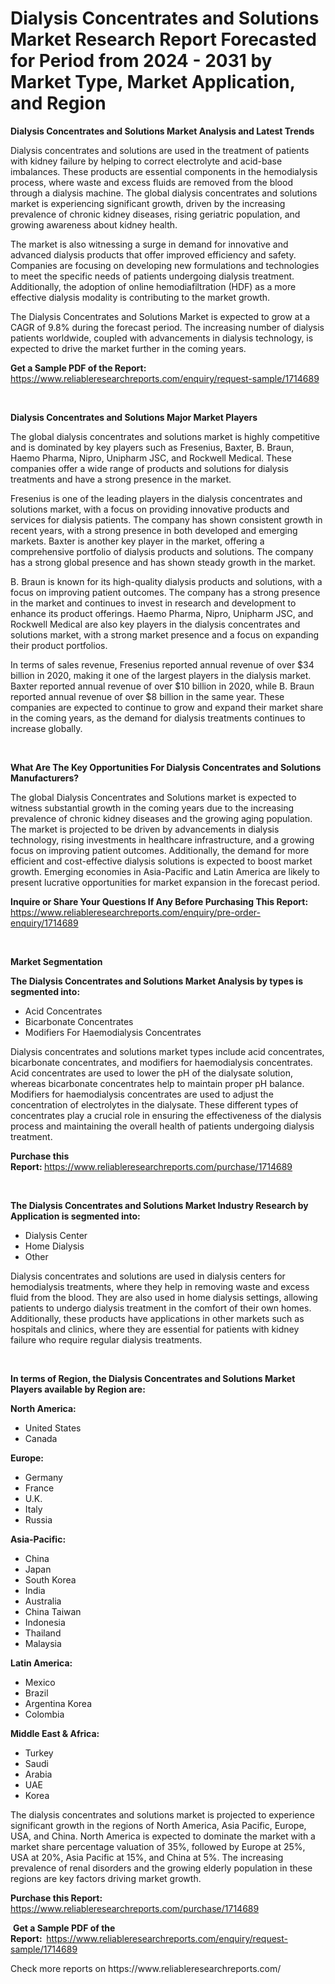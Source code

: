 <p><h1>Dialysis Concentrates and Solutions Market Research Report Forecasted for Period from 2024 -  2031 by Market Type, Market Application, and Region</h1></p><p><strong>Dialysis Concentrates and Solutions Market Analysis and Latest Trends</strong></p>
<p><p>Dialysis concentrates and solutions are used in the treatment of patients with kidney failure by helping to correct electrolyte and acid-base imbalances. These products are essential components in the hemodialysis process, where waste and excess fluids are removed from the blood through a dialysis machine. The global dialysis concentrates and solutions market is experiencing significant growth, driven by the increasing prevalence of chronic kidney diseases, rising geriatric population, and growing awareness about kidney health.</p><p>The market is also witnessing a surge in demand for innovative and advanced dialysis products that offer improved efficiency and safety. Companies are focusing on developing new formulations and technologies to meet the specific needs of patients undergoing dialysis treatment. Additionally, the adoption of online hemodiafiltration (HDF) as a more effective dialysis modality is contributing to the market growth.</p><p>The Dialysis Concentrates and Solutions Market is expected to grow at a CAGR of 9.8% during the forecast period. The increasing number of dialysis patients worldwide, coupled with advancements in dialysis technology, is expected to drive the market further in the coming years.</p></p>
<p><strong>Get a Sample PDF of the Report:&nbsp;</strong> <a href="https://www.reliableresearchreports.com/enquiry/request-sample/1714689">https://www.reliableresearchreports.com/enquiry/request-sample/1714689</a></p>
<p>&nbsp;</p>
<p><strong>Dialysis Concentrates and Solutions Major Market Players</strong></p>
<p><p>The global dialysis concentrates and solutions market is highly competitive and is dominated by key players such as Fresenius, Baxter, B. Braun, Haemo Pharma, Nipro, Unipharm JSC, and Rockwell Medical. These companies offer a wide range of products and solutions for dialysis treatments and have a strong presence in the market.</p><p>Fresenius is one of the leading players in the dialysis concentrates and solutions market, with a focus on providing innovative products and services for dialysis patients. The company has shown consistent growth in recent years, with a strong presence in both developed and emerging markets. Baxter is another key player in the market, offering a comprehensive portfolio of dialysis products and solutions. The company has a strong global presence and has shown steady growth in the market.</p><p>B. Braun is known for its high-quality dialysis products and solutions, with a focus on improving patient outcomes. The company has a strong presence in the market and continues to invest in research and development to enhance its product offerings. Haemo Pharma, Nipro, Unipharm JSC, and Rockwell Medical are also key players in the dialysis concentrates and solutions market, with a strong market presence and a focus on expanding their product portfolios.</p><p>In terms of sales revenue, Fresenius reported annual revenue of over $34 billion in 2020, making it one of the largest players in the dialysis market. Baxter reported annual revenue of over $10 billion in 2020, while B. Braun reported annual revenue of over $8 billion in the same year. These companies are expected to continue to grow and expand their market share in the coming years, as the demand for dialysis treatments continues to increase globally.</p></p>
<p>&nbsp;</p>
<p><strong>What Are The Key Opportunities For Dialysis Concentrates and Solutions Manufacturers?</strong></p>
<p><p>The global Dialysis Concentrates and Solutions market is expected to witness substantial growth in the coming years due to the increasing prevalence of chronic kidney diseases and the growing aging population. The market is projected to be driven by advancements in dialysis technology, rising investments in healthcare infrastructure, and a growing focus on improving patient outcomes. Additionally, the demand for more efficient and cost-effective dialysis solutions is expected to boost market growth. Emerging economies in Asia-Pacific and Latin America are likely to present lucrative opportunities for market expansion in the forecast period.</p></p>
<p><strong>Inquire or Share Your Questions If Any Before Purchasing This Report:</strong> <a href="https://www.reliableresearchreports.com/enquiry/pre-order-enquiry/1714689">https://www.reliableresearchreports.com/enquiry/pre-order-enquiry/1714689</a></p>
<p>&nbsp;</p>
<p><strong>Market Segmentation</strong></p>
<p><strong>The Dialysis Concentrates and Solutions Market Analysis by types is segmented into:</strong></p>
<p><ul><li>Acid Concentrates</li><li>Bicarbonate Concentrates</li><li>Modifiers For Haemodialysis Concentrates</li></ul></p>
<p><p>Dialysis concentrates and solutions market types include acid concentrates, bicarbonate concentrates, and modifiers for haemodialysis concentrates. Acid concentrates are used to lower the pH of the dialysate solution, whereas bicarbonate concentrates help to maintain proper pH balance. Modifiers for haemodialysis concentrates are used to adjust the concentration of electrolytes in the dialysate. These different types of concentrates play a crucial role in ensuring the effectiveness of the dialysis process and maintaining the overall health of patients undergoing dialysis treatment.</p></p>
<p><strong>Purchase this Report:&nbsp;</strong><a href="https://www.reliableresearchreports.com/purchase/1714689">https://www.reliableresearchreports.com/purchase/1714689</a></p>
<p>&nbsp;</p>
<p><strong>The Dialysis Concentrates and Solutions Market Industry Research by Application is segmented into:</strong></p>
<p><ul><li>Dialysis Center</li><li>Home Dialysis</li><li>Other</li></ul></p>
<p><p>Dialysis concentrates and solutions are used in dialysis centers for hemodialysis treatments, where they help in removing waste and excess fluid from the blood. They are also used in home dialysis settings, allowing patients to undergo dialysis treatment in the comfort of their own homes. Additionally, these products have applications in other markets such as hospitals and clinics, where they are essential for patients with kidney failure who require regular dialysis treatments.</p></p>
<p>&nbsp;</p>
<p><strong>In terms of Region, the Dialysis Concentrates and Solutions Market Players available by Region are:</strong></p>
<p>
    <p> <strong> North America: </strong>
        <ul>
            <li>United States</li>
            <li>Canada</li>
        </ul>
        </p> 
    <p> <strong> Europe: </strong>
        <ul>
            <li>Germany</li>
            <li>France</li>
            <li>U.K.</li>
            <li>Italy</li>
            <li>Russia</li>
        </ul>
        </p> 
    <p> <strong> Asia-Pacific: </strong>
        <ul>
            <li>China</li>
            <li>Japan</li>
            <li>South Korea</li>
            <li>India</li>
            <li>Australia</li>
            <li>China Taiwan</li>
            <li>Indonesia</li>
            <li>Thailand</li>
            <li>Malaysia</li>
        </ul>
        </p> 
    <p> <strong> Latin America: </strong>
        <ul>
            <li>Mexico</li>
            <li>Brazil</li>
            <li>Argentina Korea</li>
            <li>Colombia</li>
        </ul>
        </p> 
    <p> <strong> Middle East & Africa: </strong>
        <ul>
            <li>Turkey</li>
            <li>Saudi</li>
            <li>Arabia</li>
            <li>UAE</li>
            <li>Korea</li>
        </ul>
    </p>
    </p>
<p><p>The dialysis concentrates and solutions market is projected to experience significant growth in the regions of North America, Asia Pacific, Europe, USA, and China. North America is expected to dominate the market with a market share percentage valuation of 35%, followed by Europe at 25%, USA at 20%, Asia Pacific at 15%, and China at 5%. The increasing prevalence of renal disorders and the growing elderly population in these regions are key factors driving market growth.</p></p>
<p><strong>Purchase this Report: </strong><a href="https://www.reliableresearchreports.com/purchase/1714689">https://www.reliableresearchreports.com/purchase/1714689</a></p>
<p>&nbsp;<strong>Get a Sample PDF of the Report:&nbsp;&nbsp;</strong><a href="https://www.reliableresearchreports.com/enquiry/request-sample/1714689">https://www.reliableresearchreports.com/enquiry/request-sample/1714689</a></p>
<p><strong></strong></p>
<p>Check more reports on https://www.reliableresearchreports.com/</p>